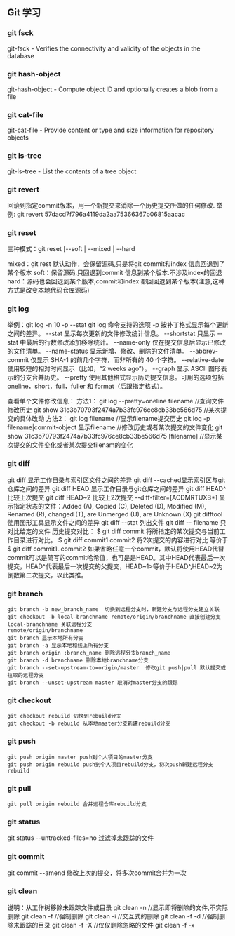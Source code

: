 ## Git 学习

### git fsck
git-fsck - Verifies the connectivity and validity of the objects in the database

### git hash-object
git-hash-object - Compute object ID and optionally creates a blob from a file

### git cat-file
git-cat-file - Provide content or type and size information for repository objects

### git ls-tree
git-ls-tree - List the contents of a tree object


### git revert
回滚到指定commit版本，用一个新提交来消除一个历史提交所做的任何修改.
举例:
git revert 57dacd7f796a4119da2aa75366367b06815aacac

### git reset
三种模式：git reset [--soft | --mixed | --hard

mixed：git rest 默认动作，会保留源码,只是将git commit和index 信息回退到了某个版本
soft：保留源码,只回退到commit 信息到某个版本.不涉及index的回退
hard：源码也会回退到某个版本,commit和index 都回回退到某个版本(注意,这种方式是改变本地代码仓库源码)

### git log
举例：git log -n 10 -p --stat
git log 命令支持的选项
-p 按补丁格式显示每个更新之间的差异。
--stat 显示每次更新的文件修改统计信息。
--shortstat 只显示 --stat 中最后的行数修改添加移除统计。
--name-only 仅在提交信息后显示已修改的文件清单。
--name-status 显示新增、修改、删除的文件清单。
--abbrev-commit 仅显示 SHA-1 的前几个字符，而非所有的 40 个字符。
--relative-date 使用较短的相对时间显示（比如，“2 weeks ago”）。
--graph 显示 ASCII 图形表示的分支合并历史。
--pretty 使用其他格式显示历史提交信息。可用的选项包括 oneline，short，full，fuller 和 format（后跟指定格式）。

查看单个文件修改信息：
方法1：
git log --pretty=oneline filename //查询文件修改历史
git show 31c3b70793f2474a7b33fc976ce8cb33be566d75  //某次提交的具体改动
方法2：
git log filename //显示filename提交历史
git log -p filename|commit-object 显示filename  //修改历史或者某次提交的文件变化
git show 31c3b70793f2474a7b33fc976ce8cb33be566d75 [filename] //显示某次提交的文件变化或者某次提交filenam的变化


### git diff
git diff  显示工作目录与索引区文件之间的差异
git diff --cached显示索引区与git仓库之间的差异
git diff HEAD   显示工作目录与git仓库之间的差异
   git diff HEAD^  比较上次提交
   git diff HEAD~2 比较上2次提交
--diff-filter=[ACDMRTUXB*]
   显示指定状态的文件：Added (A), Copied (C), Deleted (D), Modified (M), Renamed (R), changed (T), are Unmerged (U), are Unknown (X)
git difftool    使用图形工具显示文件之间的差异
git diff --stat 列出文件
git diff -- filename    只对比给定的文件
历史提交对比：
$ git diff commit       将所指定的某次提交与当前工作目录进行对比。
$ git diff commit1 commit2 将2次提交的内容进行对比
等价于
$ git diff commit1..commit2 如果省略任意一个commit，默认将使用HEAD代替
commit可以是简写的commit哈希值，也可是是HEAD。其中HEAD代表最后一次提交，HEAD^代表最后一次提交的父提交，HEAD~1>等价于HEAD^,HEAD~2为倒数第二次提交，以此类推。


### git branch
    git branch -b new_branch_name  切换到远程分支时，新建分支与远程分支建立关联
    git checkout -b local-branchname remote/origin/branchname 直接创建分支local-branchname 关联远程分支
    remote/origin/branchname
    git branch 显示本地所有分支
    git branch -a 显示本地和线上所有分支
    git branch origin :branch_name 删除远程分支branch_name
    git branch -d branchname 删除本地branchname分支
    git branch --set-upstream-to=origin/master  修改git push|pull 默认提交或拉取的远程分支
    git branch --unset-upstream master 取消对master分支的跟踪

### git checkout
    git checkout rebuild 切换到rebuild分支
    git checkout -b rebuild 从本地master分支新建rebuild分支

### git push
    git push origin master push到个人项目的master分支
    git push origin rebuild push到个人项目rebuild分支，初次push新建远程分支rebuild

### git pull
    git pull origin rebuild 合并远程仓库rebuild分支

### git status
git status --untracked-files=no 过滤掉未跟踪的文件

### git commit
git commit --amend  修改上次的提交，将多次commit合并为一次

### git clean
说明：从工作树移除未跟踪文件或目录
git clean -n //显示即将删除的文件,不实际删除
git clean -f //强制删除
git clean -i //交互式的删除
git clean -f -d //强制删除未跟踪的目录
git clean -f -X //仅仅删除忽略的文件
git clean -f -x 
